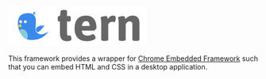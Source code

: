![Tern](https://raw.githubusercontent.com/tern-lang/tern-site/master/tern-lang.org/img/logo-small.png)

This framework provides a wrapper for [Chrome Embedded Framework](https://en.wikipedia.org/wiki/Chromium_Embedded_Framework) 
such that you can embed HTML and CSS in a desktop application. 
